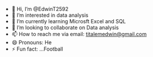 - 👋 Hi, I’m @EdwinT2592
- 👀 I’m interested in data analysis
- 🌱 I’m currently learning Microsft Excel and SQL
- 💞️ I’m looking to collaborate on Data analysis
- 📫 How to reach me via email: titalemedwin@gmail.com
- 😄 Pronouns: He
- ⚡ Fun fact: ...Football

<!---
EdwinT2592/EdwinT2592 is a ✨ special ✨ repository because its `README.md` (this file) appears on your GitHub profile.
You can click the Preview link to take a look at your changes.
--->
